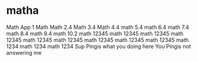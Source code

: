 # matha
Math App 1
Math
Math 2.4
Math 3.4
Math 4.4
math 5.4
math 6.4
math 7.4
math 8.4
math 9.4
math 10.2
math 12345
math 12345
math 12345
math 12345
math 12345
math 12345
math 12345
math 12345
math 12345
math 1234
math 1234
math 1234
Sup Pingis what you doing here
You Pingis not answering me 
